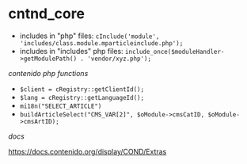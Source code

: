 # cntnd_core

* includes in "php" files: `cInclude('module', 'includes/class.module.mparticleinclude.php');`
* includes in "includes" php files: `include_once($moduleHandler->getModulePath() . 'vendor/xyz.php');`

*contenido php functions*

* `$client = cRegistry::getClientId();`
* `$lang = cRegistry::getLanguageId();`  
* `mi18n("SELECT_ARTICLE")`
* `buildArticleSelect("CMS_VAR[2]", $oModule->cmsCatID, $oModule->cmsArtID);`

*docs*

https://docs.contenido.org/display/COND/Extras
